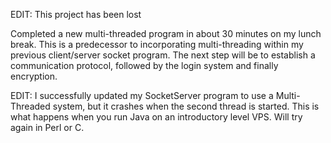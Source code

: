 <html><body><p>EDIT: This project has been lost

Completed a new multi-threaded program in about 30 minutes on my lunch break. This is a predecessor to incorporating multi-threading within my previous client/server socket program. The next step will be to establish a communication protocol, followed by the login system and finally encryption.

EDIT: I successfully updated my SocketServer program to use a Multi-Threaded system, but it crashes when the second thread is started. This is what happens when you run Java on an introductory level VPS. Will try again in Perl or C.</p></body></html>
